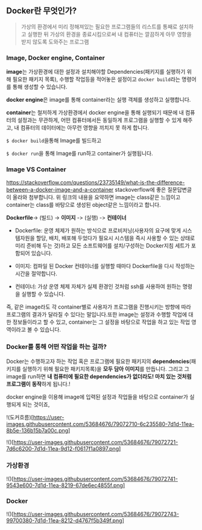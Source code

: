 ## Docker란 무엇인가?

> 가상의 환경에서 미리 정해져있는 필요한 프로그램들의 리스트를 통째로 설치하고 실행한 뒤 가상의 환경을 종료시킴으로써 내 컴퓨터는 깔끔하게 아무 영향을 받지 않도록 도와주는 프로그램

### Image, Docker engine, Container

**image**는 가상환경에 대한 설정과 설치해야할 Dependencies(패키지를 실행하기 위해 필요한 패키지 목록), 수행할 작업등을 적어놓은 설정이고 `docker build`라는 명령어를 통해 생성할 수 있습니다.

**docker engine**은 image를 통해 container라는 실행 객체를 생성하고 실행합니다.

**container**는 철저하게 가상환경에서 docker engine을 통해 실행되기 때문에 내 컴퓨터의 설정과는 무관하게, 어떤 컴퓨터에서든 동일하게 프로그램을 실행할 수 있게 해주고, 내 컴퓨터의 데이터에는 아무런 영향을 끼치지 못 하게 합니다.

`$ docker build`을통해 Image를 빌드하고

`$ docker run`을 통해 Image를 run하고 container가 실행됩니다.

### Image VS Container

https://stackoverflow.com/questions/23735149/what-is-the-difference-between-a-docker-image-and-a-container
stackoverflow에 좋은 질문답변글이 올라와 첨부합니다. 위 링크의 내용을 요약하면 image는 class같은 느낌이고 container는 class를 바탕으로 생성된 object같은 느낌이라고 합니다.

**Dockerfile**-> (빌드) -> **이미지** -> (실행) -> **컨테이너**

- Dockerfile: 운영 체제가 원하는 방식으로 프로비저닝(사용자의 요구에 맞게 시스템자원을 할당, 배치, 배포해 두었다가 필요시 시스템을 즉시 사용할 수 있는 상태로 미리 준비해 두는 것)하고 모든 소프트웨어를 설치/구성하는 Docker지침 세트가 포함되어 있습니다.

- 이미지: 컴파일 된 Docker 컨테이너를 실행할 때마다 Dockerfile을 다시 작성하는 시간을 절약합니다.
- 컨테이너: 가상 운영 체제 자체가 실제 환경인 것처럼 ssh를 사용하여 원하는 명령을 실행할 수 있습니다.

즉, 같은 image라도 각 container별로 사용자가 프로그램을 진행시키는 방향에 따라 프로그램의 결과가 달라질 수 있다는 말입니다.또한 image는 설정과 수행할 작업에 대한 정보들이라고 할 수 있고, container는 그 설정을 바탕으로 작업을 하고 있는 작업 영역이라고 볼 수 있습니다.

### Docker를 통해 어떤 작업을 하는 걸까?

Docker는 수행하고자 하는 작업 혹은 프로그램에 필요한 패키지의 **dependencies**(패키지를 실행하기 위해 필요한 패키지목록)을 **모두 담아 이미지**를 만듭니다. 그리고 그 image를 run하면 **내 컴퓨터에 필요한 dependencies가 없더라도! 마치 있는 것처럼 프로그램이 동작**하게 됩니다.!

docker engine을 이용해 image에 입력된 설정과 작업들을 바탕으로 container가 실행되게 되는 것이죠,

!(도커흐름)[https://user-images.githubusercontent.com/53684676/79072710-6c235580-7d1d-11ea-8b5e-136b15b7a00c.png]

!()[https://user-images.githubusercontent.com/53684676/79072721-7d6c6200-7d1d-11ea-9d12-f0617f1a0897.png]

### 가상환경

!()[https://user-images.githubusercontent.com/53684676/79072741-9543e600-7d1d-11ea-8219-67de6ec4855f.png]

### Docker

!()[https://user-images.githubusercontent.com/53684676/79072743-99700380-7d1d-11ea-8212-d4767f5b349f.png]